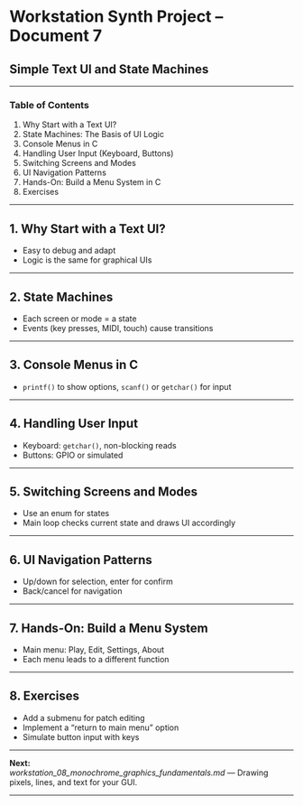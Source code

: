 # Workstation Synth Project – Document 7  
## Simple Text UI and State Machines

---

### Table of Contents

1. Why Start with a Text UI?
2. State Machines: The Basis of UI Logic
3. Console Menus in C
4. Handling User Input (Keyboard, Buttons)
5. Switching Screens and Modes
6. UI Navigation Patterns
7. Hands-On: Build a Menu System in C
8. Exercises

---

## 1. Why Start with a Text UI?

- Easy to debug and adapt
- Logic is the same for graphical UIs

---

## 2. State Machines

- Each screen or mode = a state
- Events (key presses, MIDI, touch) cause transitions

---

## 3. Console Menus in C

- `printf()` to show options, `scanf()` or `getchar()` for input

---

## 4. Handling User Input

- Keyboard: `getchar()`, non-blocking reads
- Buttons: GPIO or simulated

---

## 5. Switching Screens and Modes

- Use an enum for states
- Main loop checks current state and draws UI accordingly

---

## 6. UI Navigation Patterns

- Up/down for selection, enter for confirm
- Back/cancel for navigation

---

## 7. Hands-On: Build a Menu System

- Main menu: Play, Edit, Settings, About
- Each menu leads to a different function

---

## 8. Exercises

- Add a submenu for patch editing
- Implement a “return to main menu” option
- Simulate button input with keys

---

**Next:**  
*workstation_08_monochrome_graphics_fundamentals.md* — Drawing pixels, lines, and text for your GUI.

---